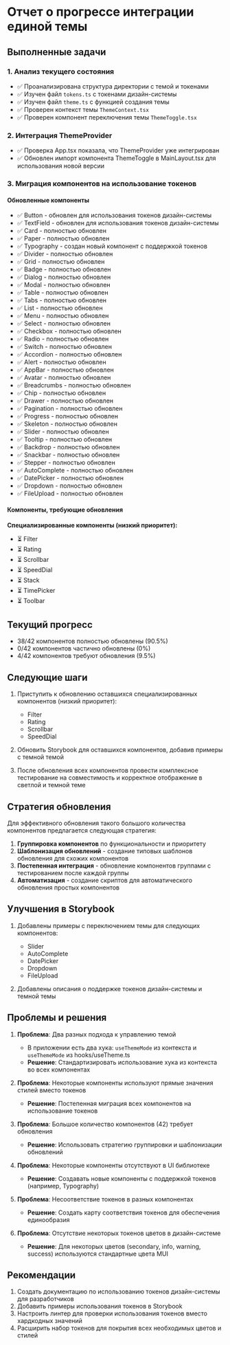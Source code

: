 # Отчет о прогрессе интеграции единой темы

## Выполненные задачи

### 1. Анализ текущего состояния

- ✅ Проанализирована структура директории с темой и токенами
- ✅ Изучен файл `tokens.ts` с токенами дизайн-системы
- ✅ Изучен файл `theme.ts` с функцией создания темы
- ✅ Проверен контекст темы `ThemeContext.tsx`
- ✅ Проверен компонент переключения темы `ThemeToggle.tsx`

### 2. Интеграция ThemeProvider

- ✅ Проверка App.tsx показала, что ThemeProvider уже интегрирован
- ✅ Обновлен импорт компонента ThemeToggle в MainLayout.tsx для использования новой версии

### 3. Миграция компонентов на использование токенов

#### Обновленные компоненты

- ✅ Button - обновлен для использования токенов дизайн-системы
- ✅ TextField - обновлен для использования токенов дизайн-системы
- ✅ Card - полностью обновлен
- ✅ Paper - полностью обновлен
- ✅ Typography - создан новый компонент с поддержкой токенов
- ✅ Divider - полностью обновлен
- ✅ Grid - полностью обновлен
- ✅ Badge - полностью обновлен
- ✅ Dialog - полностью обновлен
- ✅ Modal - полностью обновлен
- ✅ Table - полностью обновлен
- ✅ Tabs - полностью обновлен
- ✅ List - полностью обновлен
- ✅ Menu - полностью обновлен
- ✅ Select - полностью обновлен
- ✅ Checkbox - полностью обновлен
- ✅ Radio - полностью обновлен
- ✅ Switch - полностью обновлен
- ✅ Accordion - полностью обновлен
- ✅ Alert - полностью обновлен
- ✅ AppBar - полностью обновлен
- ✅ Avatar - полностью обновлен
- ✅ Breadcrumbs - полностью обновлен
- ✅ Chip - полностью обновлен
- ✅ Drawer - полностью обновлен
- ✅ Pagination - полностью обновлен
- ✅ Progress - полностью обновлен
- ✅ Skeleton - полностью обновлен
- ✅ Slider - полностью обновлен
- ✅ Tooltip - полностью обновлен
- ✅ Backdrop - полностью обновлен
- ✅ Snackbar - полностью обновлен
- ✅ Stepper - полностью обновлен
- ✅ AutoComplete - полностью обновлен
- ✅ DatePicker - полностью обновлен
- ✅ Dropdown - полностью обновлен
- ✅ FileUpload - полностью обновлен

#### Компоненты, требующие обновления

**Специализированные компоненты (низкий приоритет):**
- ⏳ Filter
- ⏳ Rating
- ⏳ Scrollbar
- ⏳ SpeedDial
- ⏳ Stack
- ⏳ TimePicker
- ⏳ Toolbar

## Текущий прогресс

- 38/42 компонентов полностью обновлены (90.5%)
- 0/42 компонентов частично обновлены (0%)
- 4/42 компонентов требуют обновления (9.5%)

## Следующие шаги

1. Приступить к обновлению оставшихся специализированных компонентов (низкий приоритет):
   - Filter
   - Rating
   - Scrollbar
   - SpeedDial

2. Обновить Storybook для оставшихся компонентов, добавив примеры с темной темой

3. После обновления всех компонентов провести комплексное тестирование на совместимость и корректное отображение в светлой и темной теме

## Стратегия обновления

Для эффективного обновления такого большого количества компонентов предлагается следующая стратегия:

1. **Группировка компонентов** по функциональности и приоритету
2. **Шаблонизация обновлений** - создание типовых шаблонов обновления для схожих компонентов
3. **Постепенная интеграция** - обновление компонентов группами с тестированием после каждой группы
4. **Автоматизация** - создание скриптов для автоматического обновления простых компонентов

## Улучшения в Storybook

1. Добавлены примеры с переключением темы для следующих компонентов:
   - Slider
   - AutoComplete
   - DatePicker
   - Dropdown
   - FileUpload

2. Добавлены описания о поддержке токенов дизайн-системы и темной темы

## Проблемы и решения

1. **Проблема**: Два разных подхода к управлению темой
   - В приложении есть два хука: `useThemeMode` из контекста и `useThemeMode` из hooks/useTheme.ts
   - **Решение**: Стандартизировать использование хука из контекста во всех компонентах

2. **Проблема**: Некоторые компоненты используют прямые значения стилей вместо токенов
   - **Решение**: Постепенная миграция всех компонентов на использование токенов

3. **Проблема**: Большое количество компонентов (42) требует обновления
   - **Решение**: Использовать стратегию группировки и шаблонизации обновлений

4. **Проблема**: Некоторые компоненты отсутствуют в UI библиотеке
   - **Решение**: Создавать новые компоненты с поддержкой токенов (например, Typography)

5. **Проблема**: Несоответствие токенов в разных компонентах
   - **Решение**: Создать карту соответствия токенов для обеспечения единообразия

6. **Проблема**: Отсутствие некоторых токенов цветов в дизайн-системе
   - **Решение**: Для некоторых цветов (secondary, info, warning, success) используются стандартные цвета MUI

## Рекомендации

1. Создать документацию по использованию токенов дизайн-системы для разработчиков
2. Добавить примеры использования токенов в Storybook
3. Настроить линтер для проверки использования токенов вместо хардкодных значений
4. Расширить набор токенов для покрытия всех необходимых цветов и стилей 
